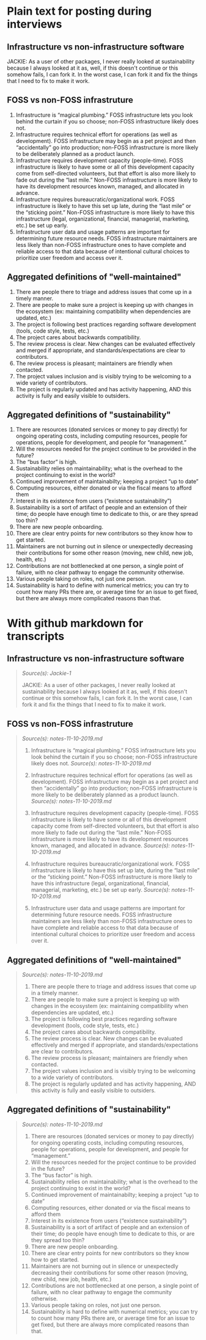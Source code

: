 # Plain text for posting during interviews

## Infrastructure vs non-infrastructure software

JACKIE: As a user of other packages, I never really looked at sustainability because I always looked at it as, well, if this doesn't continue or this somehow fails, I can fork it. In the worst case, I can fork it and fix the things that I need to fix to make it work.

## FOSS vs non-FOSS infrastruture

1. Infrastructure is “magical plumbing.” FOSS infrastructure lets you look behind the curtain if you so choose; non-FOSS infrastructure likely does not.
2. Infrastructure requires technical effort for operations (as well as development). FOSS infrastructure may begin as a pet project and then “accidentally” go into production; non-FOSS infrastructure is more likely to be deliberately planned as a product launch.
3. Infrastructure requires development capacity (people-time). FOSS infrastructure is likely to have some or all of this development capacity come from self-directed volunteers, but that effort is also more likely to fade out during the “last mile.” Non-FOSS infrastructure is more likely to have its development resources known, managed, and allocated in advance.
4. Infrastructure requires bureaucratic/organizational work. FOSS infrastructure is likely to have this set up late, during the “last mile” or the “sticking point.” Non-FOSS infrastructure is more likely to have this infrastructure (legal, organizational, financial, managerial, marketing, etc.) be set up early.
5. Infrastructure user data and usage patterns are important for determining future resource needs. FOSS infrastructure maintainers are less likely than non-FOSS infrastructure ones to have complete and reliable access to that data because of intentional cultural choices to prioritize user freedom and access over it.

## Aggregated definitions of "well-maintained" 

1. There are people there to triage and address issues that come up in a timely manner.
1. There are people to make sure a project is keeping up with changes in the ecosystem (ex: maintaining compatibility when dependencies are updated, etc.)
1. The project is following best practices regarding software development (tools, code style, tests, etc.)
1. The project cares about backwards compatibility.
1. The review process is clear. New changes can be evaluated effectively and merged if appropriate, and standards/expectations are clear to contributors.
1. The review process is pleasant; maintainers are friendly when contacted.
1. The project values inclusion and is visibly trying to be welcoming to a wide variety of contributors.
1. The project is regularly updated and has activity happening, AND this activity is fully and easily visible to outsiders.

## Aggregated definitions of "sustainability"

1. There are resources (donated services or money to pay directly) for ongoing operating costs, including computing resources, people for operations, people for development, and people for “management.”
1. Will the resources needed for the project continue to be provided in the future?
1. The “bus factor” is high.
1. Sustainability relies on maintainability; what is the overhead to the project continuing to exist in the world?
1. Continued improvement of maintainabilty; keeping a project “up to date”
1. Computing resources, either donated or via the fiscal means to afford them
1. Interest in its existence from users (“existence sustainability”)
1. Sustainability is a sort of artifact of people and an extension of their time; do people have enough time to dedicate to this, or are they spread too thin?
1. There are new people onboarding.
1. There are clear entry points for new contributors so they know how to get started.
1. Maintainers are not burning out in silence or unexpectedly decreasing their contributions for some other reason (moving, new child, new job, health, etc.)
1. Contributions are not bottlenecked at one person, a single point of failure, with no clear pathway to engage the community otherwise.
1. Various people taking on roles, not just one person.
1. Sustainability is hard to define with numerical metrics; you can try to count how many PRs there are, or average time for an issue to get fixed, but there are always more complicated reasons than that. 

# With github markdown for transcripts

## Infrastructure vs non-infrastructure software

> _Source(s): Jackie-1_
>
> JACKIE: As a user of other packages, I never really looked at sustainability because I always looked at it as, well, if this doesn't continue or this somehow fails, I can fork it. In the worst case, I can fork it and fix the things that I need to fix to make it work.

## FOSS vs non-FOSS infrastruture

> _Source(s): notes-11-10-2019.md_
> 
> 1. Infrastructure is “magical plumbing.” FOSS infrastructure lets you look behind the curtain if you so choose; non-FOSS infrastructure likely does not.
> _Source(s): notes-11-10-2019.md_
> 
> 2. Infrastructure requires technical effort for operations (as well as development). FOSS infrastructure may begin as a pet project and then “accidentally” go into production; non-FOSS infrastructure is more likely to be deliberately planned as a product launch.
> _Source(s): notes-11-10-2019.md_
> 
> 3. Infrastructure requires development capacity (people-time). FOSS infrastructure is likely to have some or all of this development capacity come from self-directed volunteers, but that effort is also more likely to fade out during the “last mile.” Non-FOSS infrastructure is more likely to have its development resources known, managed, and allocated in advance.
> _Source(s): notes-11-10-2019.md_
> 
> 4. Infrastructure requires bureaucratic/organizational work. FOSS infrastructure is likely to have this set up late, during the “last mile” or the “sticking point.” Non-FOSS infrastructure is more likely to have this infrastructure (legal, organizational, financial, managerial, marketing, etc.) be set up early.
> _Source(s): notes-11-10-2019.md_
> 
> 5. Infrastructure user data and usage patterns are important for determining future resource needs. FOSS infrastructure maintainers are less likely than non-FOSS infrastructure ones to have complete and reliable access to that data because of intentional cultural choices to prioritize user freedom and access over it.

## Aggregated definitions of "well-maintained" 

> _Source(s): notes-11-10-2019.md_
> 
> 1. There are people there to triage and address issues that come up in a timely manner.
> 1. There are people to make sure a project is keeping up with changes in the ecosystem (ex: maintaining compatibility when dependencies are updated, etc.)
> 1. The project is following best practices regarding software development (tools, code style, tests, etc.)
> 1. The project cares about backwards compatibility.
> 1. The review process is clear. New changes can be evaluated effectively and merged if appropriate, and standards/expectations are clear to contributors.
> 1. The review process is pleasant; maintainers are friendly when contacted.
> 1. The project values inclusion and is visibly trying to be welcoming to a wide variety of contributors.
> 1. The project is regularly updated and has activity happening, AND this activity is fully and easily visible to outsiders.

## Aggregated definitions of "sustainability"

> _Source(s): notes-11-10-2019.md_
> 
> 1. There are resources (donated services or money to pay directly) for ongoing operating costs, including computing resources, people for operations, people for development, and people for “management.”
> 1. Will the resources needed for the project continue to be provided in the future?
> 1. The “bus factor” is high.
> 1. Sustainability relies on maintainability; what is the overhead to the project continuing to exist in the world?
> 1. Continued improvement of maintainabilty; keeping a project “up to date”
> 1. Computing resources, either donated or via the fiscal means to afford them
> 1. Interest in its existence from users (“existence sustainability”)
> 1. Sustainability is a sort of artifact of people and an extension of their time; do people have enough time to dedicate to this, or are they spread too thin?
> 1. There are new people onboarding.
> 1. There are clear entry points for new contributors so they know how to get started.
> 1. Maintainers are not burning out in silence or unexpectedly decreasing their contributions for some other reason (moving, new child, new job, health, etc.)
> 1. Contributions are not bottlenecked at one person, a single point of failure, with no clear pathway to engage the community otherwise.
> 1. Various people taking on roles, not just one person.
> 1. Sustainability is hard to define with numerical metrics; you can try to count how many PRs there are, or average time for an issue to get fixed, but there are always more complicated reasons than that. 

